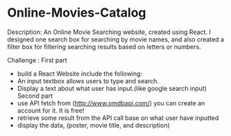 # Online-Movies-Catalog

Description:
An Online Movie Searching website, created using React. 
I designed one search box for searching by movie names, and also created a filter box for filtering searching results based on letters or numbers.

Challenge :
First part
  - build a React Website include the following:
  - An input textbox allows users to type and search. 
  - Display a text about what user has input.(like google search input)
Second part
  - use API fetch from (http://www.omdbapi.com/) you can create an account for it. It is free!
  - retrieve some result from the API call base on what user have inputted
  - display the data, (poster, movie title, and description)

